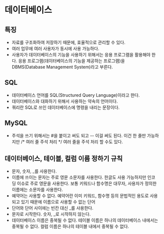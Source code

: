 # 데이터베이스
## 특징
- 자료를 구조화하여 저장하기 때문에, 효율적으로 관리할 수 있다.
- 여러 업무에 여러 사용자가 동시에 사용 가능하다.
- 사용자가 데이터베이스의 기능을 사용하기 위해서는 응용 프로그램을 활용해야 한다. 응용 프로그램(데이터베이스의 기능을 제공하는 프로그램)을 DBMS(Database Management System)라고 부른다.

## SQL
- 데이터베이스 언어를 SQL(Structured Query Language)이라고 한다.
- 데이터베이스와 대화하기 위해서 사용하는 약속의 언어이다.
- 쿼리란 SQL로 쓰인 데이터베이스에 명령을 내리는 문장이다.

## MySQL
- 주석을 쓰기 위해서는 #을 붙이고 써도 되고 -- 이걸 써도 된다. 이건 한 줄만 가능하지만 /*  여러 줄 주석 처리 */ 여러 줄을 주석 처리 할 수도 있다.

## 데이터베이스, 테이블, 컬럼 이름 정하기 규칙
- 문자, 숫자, _를 사용한다.
- 이름에 쓰이는 문자는 주로 영문 소문자를 사용한다. 한글도 사용 가능하지만 인코딩 이슈로 주로 영문을 사용한다. 보통 키워드나 함수명은 대무자, 사용자가 정의한 이름에는 소문자를 사용한다.
- 예약어는 사용할 수 없다. 예약어란 이미 키워드, 함수명 등의 문법적인 용도로 사용되고 있기 때문에 이름으로 사용할 수 없는 단어
- 단어와 단어 사이에는 빈칸 대신 _를 사용한다.
- 문자로 시작한다. 숫자, _로 시작하지 않는다.
- 데이터베이스 이름은 중복될 수 없다. 테이블 이름은 하나의 데이터베이스 내에서는 중복될 수 없다. 컬럼 이름은 하나의 테이블 내에서 중복될 수 없다.






















